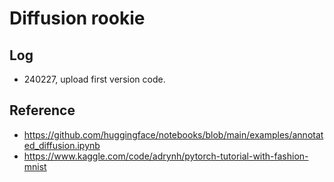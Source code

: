 # Diffusion rookie

## Log
- 240227, upload first version code.


## Reference
- https://github.com/huggingface/notebooks/blob/main/examples/annotated_diffusion.ipynb
- https://www.kaggle.com/code/adrynh/pytorch-tutorial-with-fashion-mnist
